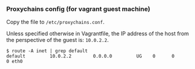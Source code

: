 ### Proxychains config (for vagrant guest machine)

Copy the file to `/etc/proxychains.conf`.

Unless specified otherwise in Vagrantfile, the IP address of the host from the perspective of the guest is: `10.0.2.2`.


```
$ route -A inet | grep default
default         10.0.2.2        0.0.0.0         UG    0      0        0 eth0
```
